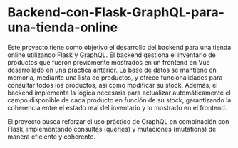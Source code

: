 # Backend-con-Flask-GraphQL-para-una-tienda-online

Este proyecto tiene como objetivo el desarrollo del backend para una tienda online utilizando Flask y GraphQL.
El backend gestiona el inventario de productos que fueron previamente mostrados en un frontend en Vue desarrollado en una práctica anterior.
La base de datos se mantiene en memoria, mediante una lista de productos, y ofrece funcionalidades para consultar todos los productos, así como modificar su stock.
Además, el backend implementa la lógica necesaria para actualizar automáticamente el campo disponible de cada producto en función de su stock, garantizando la coherencia entre el estado real del inventario y lo mostrado en el frontend.

El proyecto busca reforzar el uso práctico de GraphQL en combinación con Flask, implementando consultas (queries) y mutaciones (mutations) de manera eficiente y coherente.

